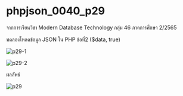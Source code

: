 # phpjson_0040_p29

จากการเรียนวิชา Modern Database Technology กลุ่ม 46 ภาคการศึกษา 2/2565

ทดลองโหลดข้อมูล JSON ใน PHP ข้อที่2 ($data, true)

![p29-1](https://user-images.githubusercontent.com/110089122/205511570-cb13188a-4339-477f-989f-08a6dcf5b53c.PNG)


![p29-2](https://user-images.githubusercontent.com/110089122/205511571-a45adcb6-462e-41b8-8fb7-d4965cfca1d8.PNG)


ผลลัพธ์


![p29](https://user-images.githubusercontent.com/110089122/205511586-40f14a83-418b-47d6-8085-6ece24b80e59.PNG)

